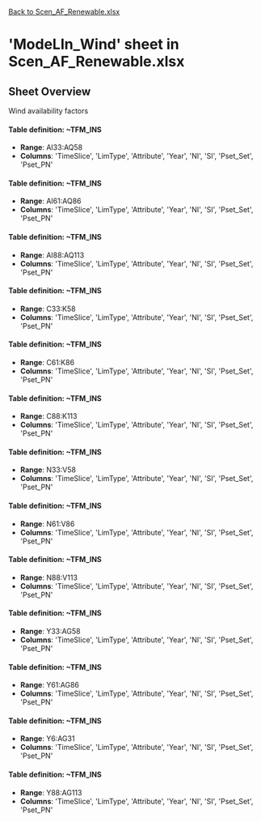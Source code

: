 [Back to Scen_AF_Renewable.xlsx](README.md)

# 'ModeLIn_Wind' sheet in Scen_AF_Renewable.xlsx

## Sheet Overview

Wind availability factors

#### Table definition: ~TFM_INS
- **Range**: AI33:AQ58
- **Columns**: 'TimeSlice', 'LimType', 'Attribute', 'Year', 'NI', 'SI', 'Pset_Set', 'Pset_PN'

#### Table definition: ~TFM_INS
- **Range**: AI61:AQ86
- **Columns**: 'TimeSlice', 'LimType', 'Attribute', 'Year', 'NI', 'SI', 'Pset_Set', 'Pset_PN'

#### Table definition: ~TFM_INS
- **Range**: AI88:AQ113
- **Columns**: 'TimeSlice', 'LimType', 'Attribute', 'Year', 'NI', 'SI', 'Pset_Set', 'Pset_PN'

#### Table definition: ~TFM_INS
- **Range**: C33:K58
- **Columns**: 'TimeSlice', 'LimType', 'Attribute', 'Year', 'NI', 'SI', 'Pset_Set', 'Pset_PN'

#### Table definition: ~TFM_INS
- **Range**: C61:K86
- **Columns**: 'TimeSlice', 'LimType', 'Attribute', 'Year', 'NI', 'SI', 'Pset_Set', 'Pset_PN'

#### Table definition: ~TFM_INS
- **Range**: C88:K113
- **Columns**: 'TimeSlice', 'LimType', 'Attribute', 'Year', 'NI', 'SI', 'Pset_Set', 'Pset_PN'

#### Table definition: ~TFM_INS
- **Range**: N33:V58
- **Columns**: 'TimeSlice', 'LimType', 'Attribute', 'Year', 'NI', 'SI', 'Pset_Set', 'Pset_PN'

#### Table definition: ~TFM_INS
- **Range**: N61:V86
- **Columns**: 'TimeSlice', 'LimType', 'Attribute', 'Year', 'NI', 'SI', 'Pset_Set', 'Pset_PN'

#### Table definition: ~TFM_INS
- **Range**: N88:V113
- **Columns**: 'TimeSlice', 'LimType', 'Attribute', 'Year', 'NI', 'SI', 'Pset_Set', 'Pset_PN'

#### Table definition: ~TFM_INS
- **Range**: Y33:AG58
- **Columns**: 'TimeSlice', 'LimType', 'Attribute', 'Year', 'NI', 'SI', 'Pset_Set', 'Pset_PN'

#### Table definition: ~TFM_INS
- **Range**: Y61:AG86
- **Columns**: 'TimeSlice', 'LimType', 'Attribute', 'Year', 'NI', 'SI', 'Pset_Set', 'Pset_PN'

#### Table definition: ~TFM_INS
- **Range**: Y6:AG31
- **Columns**: 'TimeSlice', 'LimType', 'Attribute', 'Year', 'NI', 'SI', 'Pset_Set', 'Pset_PN'

#### Table definition: ~TFM_INS
- **Range**: Y88:AG113
- **Columns**: 'TimeSlice', 'LimType', 'Attribute', 'Year', 'NI', 'SI', 'Pset_Set', 'Pset_PN'

